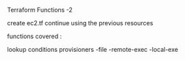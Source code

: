 Terraform Functions -2 

create ec2.tf continue using the previous resources


functions covered :


lookup
conditions
provisioners
 -file
 -remote-exec
 -local-exe
